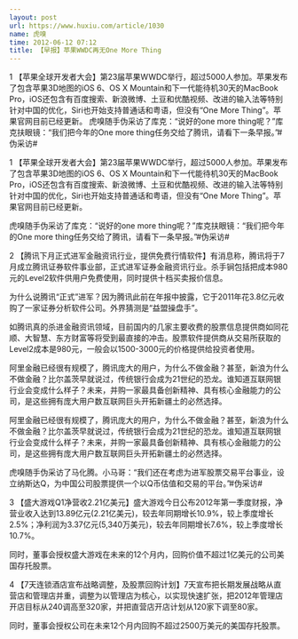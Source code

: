 ```yaml
---
layout: post
url: https://www.huxiu.com/article/1030
name: 虎嗅
time: 2012-06-12 07:12
title: 【早报】苹果WWDC再无One More Thing
---
```

1 【苹果全球开发者大会】第23届苹果WWDC举行，超过5000人参加。苹果发布了包含苹果3D地图的iOS 6、OS X Mountain和下一代能待机30天的MacBook Pro，iOS还包含有百度搜索、新浪微博、土豆和优酷视频、改进的输入法等特别针对中国的优化，Siri也开始支持普通话和粤语，但没有“One More Thing”。苹果官网目前已经更新。 虎嗅随手伪采访了库克：“说好的one more thing呢？”库克扶眼镜：“我们把今年的One more thing任务交给了腾讯，请看下一条早报。”#伪采访#

1 【苹果全球开发者大会】第23届苹果WWDC举行，超过5000人参加。苹果发布了包含苹果3D地图的iOS 6、OS X Mountain和下一代能待机30天的MacBook Pro，iOS还包含有百度搜索、新浪微博、土豆和优酷视频、改进的输入法等特别针对中国的优化，Siri也开始支持普通话和粤语，但没有“One More Thing”。苹果官网目前已经更新。

虎嗅随手伪采访了库克：“说好的one more thing呢？”库克扶眼镜：“我们把今年的One more thing任务交给了腾讯，请看下一条早报。”#伪采访#

2 【腾讯下月正式进军金融资讯行业，提供免费行情软件】有消息称，腾讯将于7月成立腾讯证券软件事业部，正式进军证券金融资讯行业。杀手锏包括把成本980元的Level2软件供用户免费使用，同时提供十档买卖报价信息。

为什么说腾讯“正式”进军？因为腾讯此前在年报中披露，它于2011年花3.8亿元收购了一家证券分析软件公司。外界猜测是“益盟操盘手”。

如腾讯真的杀进金融资讯领域，目前国内的几家主要收费的股票信息提供商如同花顺、大智慧、东方财富等将受到最直接的冲击。股票软件提供商从交易所获取的Level2成本是980元，一般会以1500-3000元的价格提供给投资者使用。

阿里金融已经很有规模了，腾讯庞大的用户，为什么不做金融？甚至，新浪为什么不做金融？比尔盖茨早就说过，传统银行会成为21世纪的恐龙。谁知道互联网银行业会变成什么样子？未来，并购一家最具备创新精神、具有核心金融能力的公司，是这些拥有庞大用户数互联网巨头开拓新疆土的必然选择。

阿里金融已经很有规模了，腾讯庞大的用户，为什么不做金融？甚至，新浪为什么不做金融？比尔盖茨早就说过，传统银行会成为21世纪的恐龙。谁知道互联网银行业会变成什么样子？未来，并购一家最具备创新精神、具有核心金融能力的公司，是这些拥有庞大用户数互联网巨头开拓新疆土的必然选择。

虎嗅随手伪采访了马化腾。小马哥：“我们还在考虑为进军股票交易平台事业，设立纳斯达Q，为中国公司股票提供一个以Q币估值和交易的平台。”#伪采访#

3 【盛大游戏Q1净营收2.21亿美元】盛大游戏今日公布2012年第一季度财报，净营业收入达到13.89亿元(2.21亿美元)，较去年同期增长10.9%，较上季度增长2.5%；净利润为3.37亿元(5,340万美元)，较去年同期增长7.6%，较上季度增长10.7%。

同时，董事会授权盛大游戏在未来的12个月内，回购价值不超过1亿美元的公司美国存托股票。

4 【7天连锁酒店宣布战略调整，及股票回购计划】7天宣布把长期发展战略从直营店和管理店并重，调整为以管理店为核心，以实现快速扩张，把2012年管理店开店目标从240调高至320家，并把直营店开店计划从120家下调至80家。

同时，董事会授权公司在未来12个月内回购不超过2500万美元的美国存托股票。

